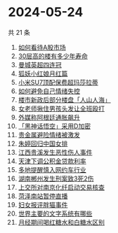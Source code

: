 # 2024-05-24

共 21 条

<!-- BEGIN -->
<!-- 最后更新时间 Fri May 24 2024 16:11:09 GMT+0800 (China Standard Time) -->

1. [如何看待A股市场](https://www.zhihu.com/search?q=如何看待A股市场)
1. [30层高的楼有多少年寿命](https://www.zhihu.com/search?q=30层高的楼有多少年寿命)
1. [曼城英超四连冠](https://www.zhihu.com/search?q=曼城英超四连冠)
1. [狐妖小红娘月红篇](https://www.zhihu.com/search?q=狐妖小红娘月红篇)
1. [小米SU7顶配保费超玛莎拉蒂](https://www.zhihu.com/search?q=小米SU7顶配保费超玛莎拉蒂)
1. [如何避免自己情绪失控](https://www.zhihu.com/search?q=如何避免自己情绪失控)
1. [楼市新政后部分楼盘「人山人海」](https://www.zhihu.com/search?q=楼市新政后部分楼盘「人山人海」)
1. [女老师揪住男孩头发让全班殴打](https://www.zhihu.com/search?q=女老师揪住男孩头发让全班殴打)
1. [外媒称阿根廷通胀飙升](https://www.zhihu.com/search?q=外媒称阿根廷通胀飙升)
1. [「黑神话悟空」采用D加密](https://www.zhihu.com/search?q=「黑神话悟空」采用D加密)
1. [贵金属避险情绪被激发](https://www.zhihu.com/search?q=贵金属避险情绪被激发)
1. [朱婷回归中国女排](https://www.zhihu.com/search?q=朱婷回归中国女排)
1. [江西贵溪发生恶性伤人事件](https://www.zhihu.com/search?q=江西贵溪发生恶性伤人事件)
1. [天津下调公积金贷款利率](https://www.zhihu.com/search?q=天津下调公积金贷款利率)
1. [多地提醒慎入网约车行业](https://www.zhihu.com/search?q=多地提醒慎入网约车行业)
1. [湖南郴州发生刑案致3死2伤](https://www.zhihu.com/search?q=湖南郴州发生刑案致3死2伤)
1. [上交所对南京化纤启动交易核查](https://www.zhihu.com/search?q=上交所对南京化纤启动交易核查)
1. [菏泽南站暂停直播](https://www.zhihu.com/search?q=菏泽南站暂停直播)
1. [妇女报评胖猫事件](https://www.zhihu.com/search?q=妇女报评胖猫事件)
1. [世界主要的文字系统有哪些](https://www.zhihu.com/search?q=世界主要的文字系统有哪些)
1. [月经期间喝红糖水和白糖水区别](https://www.zhihu.com/search?q=月经期间喝红糖水和白糖水区别)

<!-- END -->
